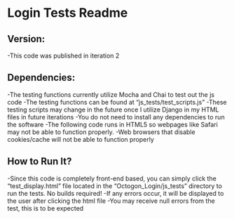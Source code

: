# Login Tests Readme

## Version:<br>
  -This code was published in iteration 2<br>

## Dependencies:<br>
  -The testing functions currently utilize Mocha and Chai to test out the js code
  -The testing functions can be found at “js_tests/test_scripts.js”
  -These testing scripts may change in the future once I utilize Django in my HTML files in future iterations
  -You do not need to install any dependencies to run the software
  -The following code runs in HTML5 so webpages like Safari may not be able to function properly.
  -Web browsers that disable cookies/cache will not be able to function properly

## How to Run It?<br>
  -Since this code is completely front-end based, you can simply click the “test_display.html” file located in the “Octogon_Login/js_tests” directory to run the tests. No builds required!
  -If any errors occur, it will be displayed to the user after clicking the html file
  -You may receive null errors from the test, this is to be expected
